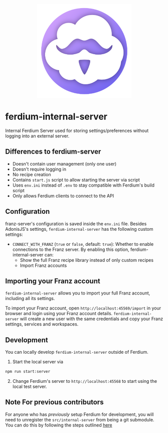 <p align="center">
    <img src="./src/internal-server/public/images/logo.png" alt="" width="300"/>
</p>

# ferdium-internal-server
Internal Ferdium Server used for storing settings/preferences without logging into an external server.

## Differences to ferdium-server
- Doesn't contain user management (only one user)
- Doesn't require logging in
- No recipe creation
- Contains `start.js` script to allow starting the server via script
- Uses `env.ini` instead of `.env` to stay compatible with Ferdium's build script
- Only allows Ferdium clients to connect to the API

## Configuration
franz-server's configuration is saved inside the `env.ini` file. Besides AdonisJS's settings, `ferdium-internal-server` has the following custom settings:
- `CONNECT_WITH_FRANZ` (`true` or `false`, default: `true`): Whether to enable connections to the Franz server. By enabling this option, ferdium-internal-server can:
  - Show the full Franz recipe library instead of only custom recipes
  - Import Franz accounts

## Importing your Franz account
`ferdium-internal-server` allows you to import your full Franz account, including all its settings.

To import your Franz account, open `http://localhost:45569/import` in your browser and login using your Franz account details. `ferdium-internal-server` will create a new user with the same credentials and copy your Franz settings, services and workspaces.

## Development

You can locally develop `ferdium-internal-server` outside of Ferdium.

1. Start the local server via
  ```bash
  npm run start:server
  ```
2. Change Ferdium's server to `http://localhost:45568` to start using the local test server.

## Note For previous contributors
For anyone who has *previously* setup Ferdium for development, you will need to unregister the `src/internal-server` from being a git submodule. You can do this by following the steps outlined [here](https://www.w3docs.com/snippets/git/how-to-remove-a-git-submodule.html)
